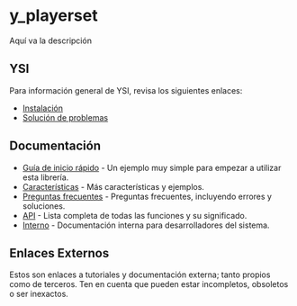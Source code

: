 # y_playerset

Aquí va la descripción

## YSI

Para información general de YSI, revisa los siguientes enlaces:

* [Instalación](../instalacion.md)
* [Solución de problemas](../solucion-problemas.md)

## Documentación

* [Guía de inicio rápido](y_playerset/inicio-rapido.md) - Un ejemplo muy simple para empezar a utilizar esta librería.
* [Características](y_playerset/caracteristicas.md) - Más características y ejemplos.
* [Preguntas frecuentes](y_playerset/preguntas-frecuentes.md) - Preguntas frecuentes, incluyendo errores y soluciones.
* [API](y_playerset/api.md) - Lista completa de todas las funciones y su significado.
* [Interno](y_playerset/interno.md) - Documentación interna para desarrolladores del sistema.

## Enlaces Externos

Estos son enlaces a tutoriales y documentación externa; tanto propios como de terceros. Ten en cuenta que pueden estar incompletos, obsoletos o ser inexactos.
